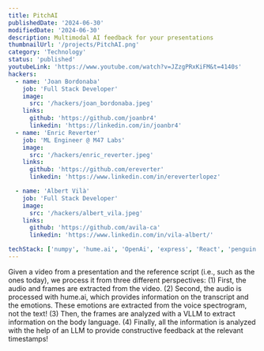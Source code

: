 ```yaml
---
title: PitchAI
publishedDate: '2024-06-30'
modifiedDate: '2024-06-30'
description: Multimodal AI feedback for your presentations
thumbnailUrl: '/projects/PitchAI.png'
category: 'Technology'
status: 'published'
youtubeLink: 'https://www.youtube.com/watch?v=JZzgPRxKiFM&t=4140s'
hackers:
  - name: 'Joan Bordonaba'
    job: 'Full Stack Developer'
    image:
      src: '/hackers/joan_bordonaba.jpeg'
    links:
      github: 'https://github.com/joanbr4'
      linkedin: 'https://linkedin.com/in/joanbr4'
  - name: 'Enric Reverter'
    job: 'ML Engineer @ M47 Labs'
    image:
      src: '/hackers/enric_reverter.jpeg'
    links:
      github: 'https://github.com/ereverter'
      linkedin: 'https://www.linkedin.com/in/ereverterlopez'

  - name: 'Albert Vilà'
    job: 'Full Stack Developer'
    image:
      src: '/hackers/albert_vila.jpeg'
    links:
      github: 'https://github.com/avila-ca'
      linkedin: 'https://www.linkedin.com/in/vila-albert/'

techStack: ['numpy', 'hume.ai', 'OpenAi', 'express', 'React', 'penguin']
---
```


Given a video from a presentation and the reference script (i.e., such as the ones today), we process it from three different perspectives: (1) First, the audio and frames are extracted from the video. (2) Second, the audio is processed with hume.ai, which provides information on the transcript and the emotions. These emotions are extracted from the voice spectrogram, not the text! (3) Then, the frames are analyzed with a VLLM to extract information on the body language. (4) Finally, all the information is analyzed with the help of an LLM to provide constructive feedback at the relevant timestamps!

<YouTube id="JZzgPRxKiFM" timestamp="4140" thumbnail="/projects/PitchAI.png"/>
